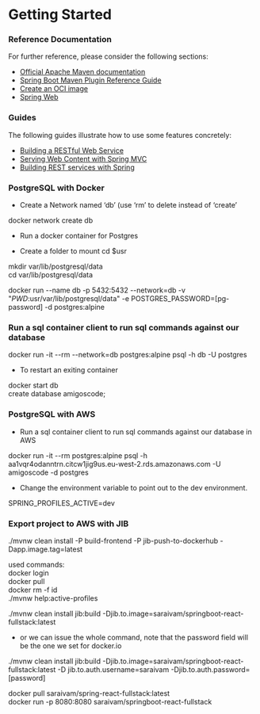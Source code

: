 # Getting Started

### Reference Documentation
For further reference, please consider the following sections:

* [Official Apache Maven documentation](https://maven.apache.org/guides/index.html)
* [Spring Boot Maven Plugin Reference Guide](https://docs.spring.io/spring-boot/docs/2.4.8/maven-plugin/reference/html/)
* [Create an OCI image](https://docs.spring.io/spring-boot/docs/2.4.8/maven-plugin/reference/html/#build-image)
* [Spring Web](https://docs.spring.io/spring-boot/docs/2.5.2/reference/htmlsingle/#boot-features-developing-web-applications)

### Guides
The following guides illustrate how to use some features concretely:

* [Building a RESTful Web Service](https://spring.io/guides/gs/rest-service/)
* [Serving Web Content with Spring MVC](https://spring.io/guides/gs/serving-web-content/)
* [Building REST services with Spring](https://spring.io/guides/tutorials/bookmarks/)

### PostgreSQL with Docker

* Create a Network named ‘db’ (use ‘rm’ to delete instead of ‘create’
  
docker network create db

* Run a docker container for Postgres  


* Create a folder to mount
   cd $usr

mkdir var/lib/postgresql/data  
cd var/lib/postgresql/data

docker run --name db -p 5432:5432 --network=db -v "$PWD:$usr/var/lib/postgresql/data" -e POSTGRES_PASSWORD=[pg-password] -d postgres:alpine

### Run a sql container client to run sql commands against our database 
  
docker run -it --rm --network=db postgres:alpine psql -h db -U postgres

* To restart an exiting container
  
docker start db  
create database amigoscode;

### PostgreSQL with AWS
* Run a sql container client to run sql commands against our database in AWS
  
docker run -it --rm postgres:alpine psql -h aa1vqr4odanntrn.citcw1jig9us.eu-west-2.rds.amazonaws.com -U amigoscode -d postgres

* Change the environment variable to point out to the dev environment.  
  
SPRING_PROFILES_ACTIVE=dev
   
### Export project to AWS with JIB
./mvnw clean install -P build-frontend -P jib-push-to-dockerhub -Dapp.image.tag=latest

used commands:  
docker login   
docker pull  
docker rm -f id  
./mvnw help:active-profiles  

./mvnw clean install jib:build -Djib.to.image=saraivam/springboot-react-fullstack:latest   

* or we can issue the whole command, note that the password field will be the one we set for docker.io 

./mvnw clean install jib:build -Djib.to.image=saraivam/springboot-react-fullstack:latest -D jib.to.auth.username=saraivam -Djib.to.auth.password=[password]  

docker pull saraivam/spring-react-fullstack:latest  
docker run -p 8080:8080 saraivam/springboot-react-fullstack  